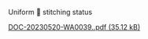 Uniform 🥋 stitching status

[DOC-20230520-WA0039..pdf (35.12 kB)](../files/6cfd4a64-b504-468c-b452-26b3968863a9.pdf)